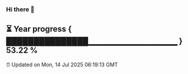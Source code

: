 ### Hi there 👋
⏳ Year progress { ███████████████▁▁▁▁▁▁▁▁▁▁▁▁▁▁▁ } 53.22 %
---
⏰ Updated on Mon, 14 Jul 2025 06:19:13 GMT

